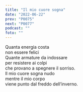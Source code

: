 ```yaml
---
title: "Il mio cuore sogna"
date: "2022-06-22"
prev: "P0075"
next: "P0077"
podcast: ""
foto: ""
---
```


Quanta energia costa  
non essere felici  
Quante armature da indossare  
per resistere ai colpi  
che provano a spegnere il sorriso.  
Il mio cuore sogna nudo  
mentre il mio corpo  
viene punto dal freddo dell’inverno.
